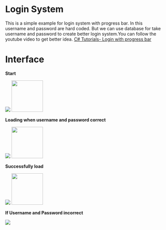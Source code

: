 # Login System

This is a simple example for login system with progress bar. In this username and password are hard coded. But we can use database
for take username and password to create better login system.You can follow the youtube video to get better idea. 
<a href="https://www.youtube.com/watch?v=PfGE0Qm0Jms">C# Tutorials- Login with progress bar</a> 

# Interface

<b>Start</b>

<img src="https://user-images.githubusercontent.com/29086284/42302096-b1893bf2-8036-11e8-8a33-526828748f43.png"/>
<img src="https://user-images.githubusercontent.com/29086284/42264256-c3686522-7f8d-11e8-85d8-737385e2560e.jpg" hieght="100px" width="100px"/>


<b>Loading when username and password correct</b>

<img src="https://user-images.githubusercontent.com/29086284/42302135-eed34052-8036-11e8-878b-e534a6161c7f.png"/>
<img src="https://user-images.githubusercontent.com/29086284/42264256-c3686522-7f8d-11e8-85d8-737385e2560e.jpg" hieght="100px" width="100px"/>

<b>Successfully load</b>

<img src="https://user-images.githubusercontent.com/29086284/42302925-b20df9fa-803b-11e8-82d4-21c3866a8008.png"/>
<img src="https://user-images.githubusercontent.com/29086284/42264256-c3686522-7f8d-11e8-85d8-737385e2560e.jpg" hieght="100px" width="100px"/>

<b>If Username and Password incorrect</b>

<img src="https://user-images.githubusercontent.com/29086284/42302194-46ea95b0-8037-11e8-975c-f81f7fc97cd6.png"/>

